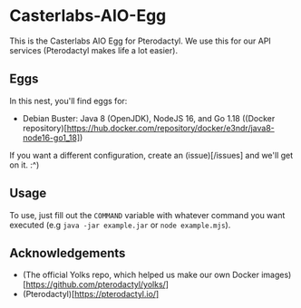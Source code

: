 # Casterlabs-AIO-Egg
 
This is the Casterlabs AIO Egg for Pterodactyl. We use this for our API services (Pterodactyl makes life a lot easier).

## Eggs

In this nest, you'll find eggs for:
 - Debian Buster: Java 8 (OpenJDK), NodeJS 16, and Go 1.18 ((Docker repository)[https://hub.docker.com/repository/docker/e3ndr/java8-node16-go1_18])

If you want a different configuration, create an (issue)[/issues] and we'll get on it. :^)

## Usage

To use, just fill out the `COMMAND` variable with whatever command you want executed (e.g `java -jar example.jar` or `node example.mjs`).

## Acknowledgements
 - (The official Yolks repo, which helped us make our own Docker images)[https://github.com/pterodactyl/yolks/]
 - (Pterodactyl)[https://pterodactyl.io/]
